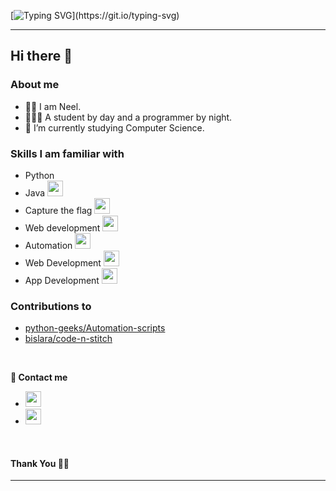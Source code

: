 [![Typing SVG](https://readme-typing-svg.herokuapp.com?size=24&width=600&lines=Welcome+To+Neel's+GitHub+Profile!)](https://git.io/typing-svg)
***********************************
## Hi there 👋

### About me
- 👦🏻 I am Neel.
- 👨🏻‍💻 A student by day and a programmer by night.
- 🌱 I’m currently studying Computer Science.

### Skills I am familiar with
- Python  <img src="https://cdn.worldvectorlogo.com/logos/python-5.svg" height="5"/>  
- Java  <img src="https://cdn.worldvectorlogo.com/logos/java-14.svg" height="25"/>  
- Capture the flag  <img src="https://cdn.worldvectorlogo.com/logos/tic-computer.svg" height="25"/>
- Web development  <img src="https://cdn.worldvectorlogo.com/logos/django.svg" height="25"/>  
- Automation <img src="https://img.icons8.com/nolan/2x/settings.png" height="25"/>
- Web Development <img src="https://global.discourse-cdn.com/auth0/original/2X/a/ae35edce19e64c53e5d455b22e8a2c82d093d4c9.png" height="25"/>
- App Development <img src="[https://www.igmguru.com/blog/what-is-react-native](https://cdn.shopaccino.com/igmguru/articles/What-Is-React-Native.png?v=530)" height="25"/>


### Contributions to
- [python-geeks/Automation-scripts](https://github.com/python-geeks/Automation-scripts)
- [bislara/code-n-stitch](https://github.com/bislara/code-n-stitch)

<br/> 

**💬 Contact me**

- <a href="https://github.com/iamneelpatel" target="_blank"><img height="25" src="https://cdn.worldvectorlogo.com/logos/github-icon.svg"></a>  
- <a href="mailto:neelpatel1804@gmail.com" target="_blank"><img height="25" src="https://www.vectorlogo.zone/logos/gmail/gmail-icon.svg"></a>
<br/>

#### Thank You 🙏🏼 <br/>

***********************************
